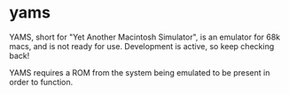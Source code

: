 # yams
YAMS, short for "Yet Another Macintosh Simulator", is an emulator for 68k macs, and is not ready for use. Development is active, so keep checking back!

YAMS requires a ROM from the system being emulated to be present in order to function.
